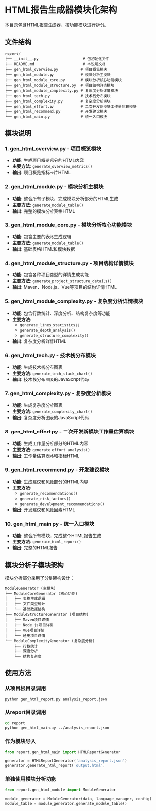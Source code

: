 # HTML报告生成器模块化架构

本目录包含HTML报告生成器，按功能模块进行拆分。

## 文件结构

```
report/
├── __init__.py                    # 包初始化文件
├── README.md                      # 本说明文档
├── gen_html_overview.py          # 项目概览模块
├── gen_html_module.py            # 模块分析主模块
├── gen_html_module_core.py       # 模块分析核心功能模块
├── gen_html_module_structure.py  # 项目结构详情模块
├── gen_html_module_complexity.py # 复杂度分析详情模块
├── gen_html_tech.py              # 技术栈分布模块
├── gen_html_complexity.py        # 复杂度分析模块
├── gen_html_effort.py            # 二次开发新模块工作量估算模块
├── gen_html_recommend.py         # 开发建议模块
└── gen_html_main.py              # 统一入口模块
```

## 模块说明

### 1. gen_html_overview.py - 项目概览模块
- **功能**: 生成项目概览部分的HTML内容
- **主要方法**: `generate_overview_metrics()`
- **输出**: 项目概览指标卡片HTML

### 2. gen_html_module.py - 模块分析主模块
- **功能**: 整合所有子模块，完成模块分析部分的HTML生成
- **主要方法**: `generate_module_table()`
- **输出**: 完整的模块分析表格HTML

### 3. gen_html_module_core.py - 模块分析核心功能模块
- **功能**: 包含主要的表格生成逻辑
- **主要方法**: `generate_module_table()`
- **输出**: 基础表格HTML和模块数据

### 4. gen_html_module_structure.py - 项目结构详情模块
- **功能**: 包含各种项目类型的详情生成功能
- **主要方法**: `generate_project_structure_details()`
- **输出**: Maven、Node.js、Vue等项目的结构详情HTML

### 5. gen_html_module_complexity.py - 复杂度分析详情模块
- **功能**: 包含行数统计、深度分析、结构复杂度等功能
- **主要方法**:
  - `generate_lines_statistics()`
  - `generate_depth_analysis()`
  - `generate_structure_complexity()`
- **输出**: 复杂度分析详情HTML

### 6. gen_html_tech.py - 技术栈分布模块
- **功能**: 生成技术栈分布图表
- **主要方法**: `generate_tech_stack_chart()`
- **输出**: 技术栈分布图表的JavaScript代码

### 7. gen_html_complexity.py - 复杂度分析模块
- **功能**: 生成复杂度分析图表
- **主要方法**: `generate_complexity_chart()`
- **输出**: 复杂度分析图表的JavaScript代码

### 8. gen_html_effort.py - 二次开发新模块工作量估算模块
- **功能**: 生成工作量分析部分的HTML内容
- **主要方法**: `generate_effort_analysis()`
- **输出**: 工作量估算表格和指标HTML

### 9. gen_html_recommend.py - 开发建议模块
- **功能**: 生成建议和风险部分的HTML内容
- **主要方法**:
  - `generate_recommendations()`
  - `generate_risk_factors()`
  - `generate_development_recommendations()`
- **输出**: 开发建议和风险因素HTML

### 10. gen_html_main.py - 统一入口模块
- **功能**: 整合所有模块，完成整个HTML报告生成
- **主要方法**: `generate_html_report()`
- **输出**: 完整的HTML报告

## 模块分析子模块架构

模块分析部分采用了分层架构设计：

```
ModuleGenerator (主模块)
├── ModuleCoreGenerator (核心功能)
│   ├── 表格生成逻辑
│   ├── 文件类型统计
│   └── 基础数据结构
├── ModuleStructureGenerator (项目结构)
│   ├── Maven项目详情
│   ├── Node.js项目详情
│   ├── Vue项目详情
│   └── 通用项目详情
└── ModuleComplexityGenerator (复杂度分析)
    ├── 行数统计
    ├── 深度分析
    └── 结构复杂度
```

## 使用方法

### 从项目根目录调用
```bash
python gen_html_report.py analysis_report.json
```

### 从report目录调用
```bash
cd report
python gen_html_main.py ../analysis_report.json
```

### 作为模块导入
```python
from report.gen_html_main import HTMLReportGenerator

generator = HTMLReportGenerator('analysis_report.json')
generator.generate_html_report('output.html')
```

### 单独使用模块分析功能
```python
from report.gen_html_module import ModuleGenerator

module_generator = ModuleGenerator(data, language_manager, config)
module_table = module_generator.generate_module_table()
```
